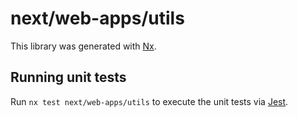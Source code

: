 # next/web-apps/utils

This library was generated with [Nx](https://nx.dev).

## Running unit tests

Run `nx test next/web-apps/utils` to execute the unit tests via [Jest](https://jestjs.io).
